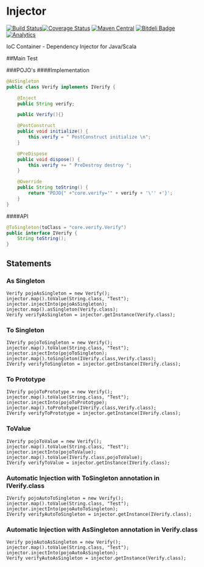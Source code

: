 Injector
========
[![Build Status](https://travis-ci.org/vicboma1/Injector.svg?branch=master)](https://travis-ci.org/vicboma1/Injector)[![Coverage Status](https://coveralls.io/repos/vicboma1/Injector/badge.svg?branch=master&service=github)](https://coveralls.io/github/vicboma1/Injector?branch=master)
[![Maven Central](https://maven-badges.herokuapp.com/maven-central/org.eluder.coveralls/coveralls-maven-plugin/badge.svg)](https://maven-badges.herokuapp.com/maven-central/org.eluder.coveralls/coveralls-maven-plugin/)
[![Bitdeli Badge](https://d2weczhvl823v0.cloudfront.net/vicboma1/injector/trend.png)](https://bitdeli.com/free "Bitdeli Badge")
[![Analytics](https://ga-beacon.appspot.com/UA-68661131-1/Injector/readme)](https://github.com/igrigorik/ga-beacon)


IoC Container - Dependency Injector for Java/Scala

##Main Test

###POJO's 
####Implementation
```java
@AsSingleton                                                           
public class Verify implements IVerify {

    @Inject
    public String verify;

    public Verify(){}

    @PostConstruct
    public void initialize() {
        this.verify = " PostConstruct initialize \n";
    }

    @PreDispose
    public void dispose() {
        this.verify += " PreDestroy destroy ";
    }

    @Override
    public String toString() {
        return "POJO{" +"core.verify='" + verify + '\'' +'}';
    }
}
```
   
####API  
```java 
@ToSingleton(toClass = "core.verify.Verify")
public interface IVerify {
    String toString();
}
```

## Statements

### As Singleton
```
Verify pojoAsSingleton = new Verify();
injector.map().toValue(String.class, "Test");
injector.injectInto(pojoAsSingleton);
injector.map().asSingleton(Verify.class);
Verify verifyAsSingleton = injector.getInstance(Verify.class);
```

### To Singleton
```
IVerify pojoToSingleton = new Verify();
injector.map().toValue(String.class, "Test");
injector.injectInto(pojoToSingleton);
injector.map().toSingleton(IVerify.class,Verify.class);
IVerify verifyToSingleton = injector.getInstance(IVerify.class);
```

### To Prototype
```
IVerify pojoToPrototype = new Verify();
injector.map().toValue(String.class, "Test");
injector.injectInto(pojoToPrototype);
injector.map().toPrototype(IVerify.class,Verify.class);
IVerify verifyToPrototype = injector.getInstance(IVerify.class);
```

### ToValue
```
IVerify pojoToValue = new Verify();
injector.map().toValue(String.class, "Test");
injector.injectInto(pojoToValue);
injector.map().toValue(IVerify.class,pojoToValue);
IVerify verifyToValue = injector.getInstance(IVerify.class);
```

### Automatic Injection with ToSingleton annotation in IVerify.class
```
IVerify pojoAutoToSingleton = new Verify();
injector.map().toValue(String.class, "Test");
injector.injectInto(pojoAutoToSingleton);
IVerify verifyAutoToSingleton = injector.getInstance(IVerify.class);
```

### Automatic Injection with AsSingleton annotation in Verify.class
```
Verify pojoAutoAsSingleton = new Verify();
injector.map().toValue(String.class, "Test");
injector.injectInto(pojoAutoAsSingleton);
Verify verifyAutoAsSingleton = injector.getInstance(Verify.class);
```




